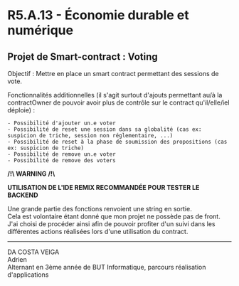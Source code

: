 # **R5.A.13 - Économie durable et numérique**

## **Projet de Smart-contract : Voting**

Objectif : Mettre en place un smart contract permettant des sessions de vote.  

Fonctionnalités additionnelles (il s'agit surtout d'ajouts permettant au/à la contractOwner de pouvoir avoir plus de contrôle sur le contract qu'il/elle/iel déploie) :  

    - Possibilité d'ajouter un.e voter  
    - Possibilité de reset une session dans sa globalité (cas ex: suspicion de triche, session non réglementaire, ...)  
    - Possibilité de reset à la phase de soumission des propositions (cas ex: suspicion de triche)  
    - Possibilité de remove un.e voter  
    - Possibilité de remove des voters  

**/!\ WARNING /!\\**  


**UTILISATION DE L'IDE REMIX RECOMMANDÉE POUR TESTER LE BACKEND**  

Une grande partie des fonctions renvoient une string en sortie.  
Cela est volontaire étant donné que mon projet ne possède pas de front. J'ai choisi de procéder ainsi afin de pouvoir profiter d'un suivi dans les différentes actions réalisées lors d'une utilisation du contract.

---
DA COSTA VEIGA  
Adrien  
Alternant en 3ème année de BUT Informatique, parcours réalisation d'applications  